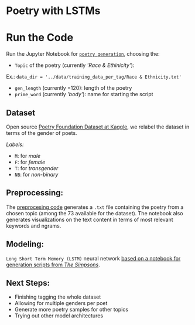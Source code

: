 # Poetry with LSTMs 

# Run the Code
Run the Jupyter Notebook for [`poetry generation`](https://github.com/rogomes/AIWonderGirls-ATHENA-Art-Assistant/blob/main/LSTMs/script-generation/poetry_generation.ipynb), choosing the:
- `Topic` of the poetry (currently *'Race & Ethinicity'*):

Ex.: 
`data_dir = '../data/training_data_per_tag/Race & Ethnicity.txt'`
- `gen_length` (currently =120): length of the poetry
- `prime_word` (currently *'body'*): name for starting the script



## Dataset
Open source [Poetry Foundation Dataset at Kaggle](https://www.kaggle.com/ultrajack/modern-renaissance-poetry), we relabel the dataset in terms of the gender of poets.

*Labels:*
- `M`: for *male*
- `F`: for *female*
- `T`: for *transgender*
- `NB`: for *non-binary*

## Preprocessing:
The [preprocesing code](https://github.com/rogomes/AIWonderGirls-ATHENA-Art-Assistant/blob/main/LSTMs/data/creating-dataset.ipynb) generates a `.txt` file containing the poetry from a chosen topic (among the 73 available for the dataset). The notebook also generates visualizations on the text content in terms of most relevant keywords and ngrams.

## Modeling:
`Long Short Term Memory (LSTM)` neural network [based on a notebook for generation scripts from *The Simpsons*](https://github.com/nehal96/Simpsons-Script-Generation).

## Next Steps:
- Finishing tagging the whole dataset
- Allowing for multiple genders per poet
- Generate more poetry samples for other topics
- Trying out other model architectures
